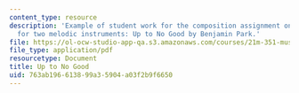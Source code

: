 ```yaml
---
content_type: resource
description: 'Example of student work for the composition assignment on counterpoint
  for two melodic instruments: Up to No Good by Benjamin Park.'
file: https://ol-ocw-studio-app-qa.s3.amazonaws.com/courses/21m-351-music-composition-fall-2008/763ab196613899a35904a03f2b9f6650_park_nogood.pdf
file_type: application/pdf
resourcetype: Document
title: Up to No Good
uid: 763ab196-6138-99a3-5904-a03f2b9f6650
---
```

